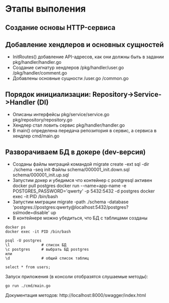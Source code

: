 # Этапы выполения

## Создание основы HTTP-сервиса

## Добавление хендлеров и основных сущностей
- InitRoutes() добавление API-адресов, как они должны быть в задании
  pkg/handler/handler.go
- Создание сигнатур хендлеров
  /pkg/handler/user.go
  /pkg/handler/comment.go
- Добавлены основные сущности
  /user.go
  /common.go

## Порядок инициализации: Repository->Service->Handler (DI)
- Описаны интерфейсы
  pkg/service/service.go
  pkg/repository/repository.go
- Хендлер стал ловить сервис
  pkg/handler/handler.go
- В main() определена передача репозитория в сервис, а сервиса в хендлер
  cmd/main.go
  
## Разворачиваем БД в докере (dev-версия)
- Созданы файлы миграций командой
  migrate create -ext sql -dir ./schema -seq init
  Файлы
  schema/000001_init.down.sql
  schema/000001_init.up.sql
- Запустим докер и убедимся что контейнер с postgresql активен
  docker pull postgres
  docker run --name=app-name -e POSTGRES_PASSWORD='qwerty' -p 5432:5432 -d postgres
  docker exec -it PID /bin/bash
- Запустим миграции
  migrate -path ./schema -database 'postgres://postgres:qwerty@localhost:5432/postgres?sslmode=disable' up
- В контейнере можно убедиться, что БД с таблицами созданы
```
docker ps
docker exec -it PID /bin/bash

psql -U postgres
\l              # список БД
\c postgres     # выбрать БД postgres
или
\d              # общий список таблиц
 
select * from users;
```

Запуск приложения (в консоли отобразятся слушаемые методы):
```
go run ./cmd/main.go
```











Документация методов:
http://localhost:8000/swagger/index.html
